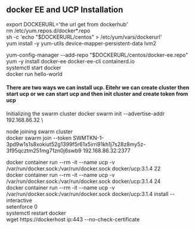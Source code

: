 ## docker EE and UCP Installation
export DOCKERURL='the url get from dockerhub' \
rm /etc/yum.repos.d/docker*.repo \
sh -c 'echo "$DOCKERURL/centos" > /etc/yum/vars/dockerurl' \
yum install -y yum-utils device-mapper-persistent-data lvm2 

yum-config-manager     --add-repo     "$DOCKERURL/centos/docker-ee.repo" \
yum -y install docker-ee docker-ee-cli containerd.io \
systemctl start docker \
docker run hello-world 

#### There are two ways we can install ucp. Eitehr we can create cluster then start ucp or we can start ucp and then init cluster and create token from ucp

Initializing the swarm cluster
docker swarm init --advertise-addr  192.168.86.32 \

node joining swarm cluster \
docker swarm join --token SWMTKN-1-3pd9w1s1s8xokiut52g1399f5r61x5irri91kh1j7s28z8my5z-3f95qcztm251mg71zn0j6swb9 192.168.86.32:2377 

docker container run --rm -it --name ucp -v /var/run/docker.sock:/var/run/docker.sock docker/ucp:3.1.4 22 \
docker container run --rm -it --name ucp -v /var/run/docker.sock:/var/run/docker.sock docker/ucp:3.1.4 24 \
docker container run --rm -it --name ucp -v /var/run/docker.sock:/var/run/docker.sock docker/ucp:3.1.4 install --interactive \
setenforce 0  \
systemctl restart docker \
wget https://dockerhost ip:443 --no-check-certificate 
